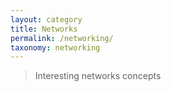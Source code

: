 ```yaml
---
layout: category
title: Networks
permalink: /networking/
taxonomy: networking
---
```

>Interesting networks concepts